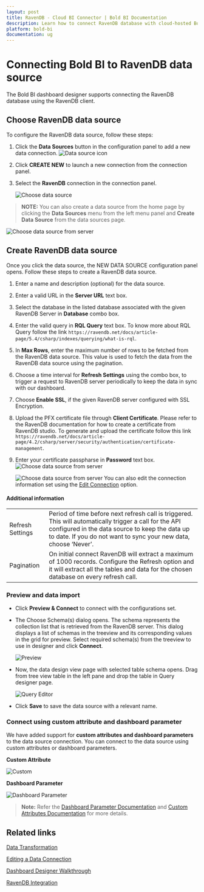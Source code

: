 ```yaml
---
layout: post
title: RavenDB - Cloud BI Connector | Bold BI Documentation
description: Learn how to connect RavenDB database with cloud-hosted Bold BI and create data source for dashboard configuration.
platform: bold-bi
documentation: ug
---
```


# Connecting Bold BI to RavenDB data source
The Bold BI dashboard designer supports connecting the RavenDB database using the RavenDB client. 

## Choose RavenDB data source
To configure the RavenDB data source, follow these steps:
1. Click the **Data Sources** button in the configuration panel to add a new data connection.
   ![Data source icon](/static/assets/working-with-datasource/data-connectors/images/common/DataSourcesIcon.png)

2. Click **CREATE NEW** to launch a new connection from the connection panel.
3. Select the **RavenDB** connection in the connection panel.

   ![Choose data source](/static/assets/working-with-datasource/data-connectors/images/RavenDB/ChooseDS.png)

> **NOTE:**  You can also create a data source from the home page by clicking the **Data Sources** menu from the left menu panel and **Create Data Source** from the data sources page.

   ![Choose data source from server](/static/assets/working-with-datasource/data-connectors/images/RavenDB/ChooseDS_server.png)

## Create RavenDB data source
Once you click the data source, the NEW DATA SOURCE configuration panel opens. Follow these steps to create a RavenDB data source.
1. Enter a name and description (optional) for the data source.
2. Enter a valid URL in the **Server URL** text box.
3. Select the database in the listed database associated with the given RavenDB Server in **Database** combo box.
4. Enter the valid query in **RQL Query** text box. To know more about RQL Query follow the link `https://ravendb.net/docs/article-page/5.4/csharp/indexes/querying/what-is-rql`.
5. In **Max Rows**, enter the maximum number of rows to be fetched from the RavenDB data source. This value is used to fetch the data from the RavenDB data source using the pagination.
6. Choose a time interval for **Refresh Settings** using the combo box, to trigger a request to RavenDB server periodically to keep the data in sync with our dashboard.
7. Choose **Enable SSL**, if the given RavenDB server configured with SSL Encryption.
8. Upload the PFX certificate file through **Client Certificate**. Please refer to the RavenDB documentation for how to create a certificate from RavenDB studio. To generate and upload the certificate follow this link `https://ravendb.net/docs/article-page/4.2/csharp/server/security/authentication/certificate-management`.
9. Enter your certificate passpharse in **Password** text box.
![Choose data source from server](/static/assets/working-with-datasource/data-connectors/images/RavenDB/Choose_client_password.png)

   ![Choose data source from server](/static/assets/working-with-datasource/data-connectors/images/RavenDB/Choose_client_password.png)
You can also edit the connection information set using the [Edit Connection](/working-with-data-sources/editing-a-data-connection/) option.

#### Additional information
<table width="600">
<tr>
<td>
Refresh Settings
</td>
<td>
Period of time before next refresh call is triggered. This will automatically trigger a call for the API configured in the data source to keep the data up to date. If you do not want to sync your new data, choose ‘Never’.
</td>
</tr>
<tr>
<td>
Pagination
</td>
<td>
On initial connect RavenDB will extract a maximum of 1000 records. Configure the Refresh option and it will extract all the tables and data for the chosen database on every refresh call.
</td>
</tr>
</table>

### Preview and data import
* Click **Preview & Connect** to connect with the configurations set.
* The Choose Schema(s) dialog opens. The schema represents the collection list that is retrieved from the RavenDB server.   This dialog displays a list of schemas in the treeview and its corresponding values in the grid for preview. Select required schema(s) from the treeview to use in designer and click **Connect**.

   ![Preview](/static/assets/working-with-datasource/data-connectors/images/common/Preview.png)

* Now, the data design view page with selected table schema opens. Drag from tree view table in the left pane and drop the table in Query designer page.

   ![Query Editor](/static/assets/working-with-datasource/data-connectors/images/common/QueryEditor.png)

* Click **Save** to save the data source with a relevant name.

### Connect using custom attribute and dashboard parameter

We have added support for **custom attributes and dashboard parameters** to the data source connection. You can connect to the data source using custom attributes or dashboard parameters.

**Custom Attribute**

![Custom](/static/assets/working-with-datasource/data-connectors/images/RavenDB/Custom.png)

**Dashboard Parameter**

![Dashboard Parameter](/static/assets/working-with-datasource/data-connectors/images/RavenDB/Dashboardparameters.png)

>**Note:** Refer the [Dashboard Parameter Documentation](https://help.boldbi.com/working-with-data-sources/dashboard-parameter/) and [Custom Attributes Documentation](https://help.boldbi.com/working-with-data-sources/configuring-custom-attribute/) for more details.

## Related links
[Data Transformation](/working-with-data-sources/data-modeling/joining-table/)

[Editing a Data Connection](/working-with-data-sources/editing-a-data-connection/)   

[Dashboard Designer Walkthrough](/getting-started/creating-dashboard/)

[RavenDB Integration](https://www.boldbi.com/integrations/ravendb?utm_source=syncfusion&utm_medium=documentation&utm_campaign=boldbiravendbintegration)
